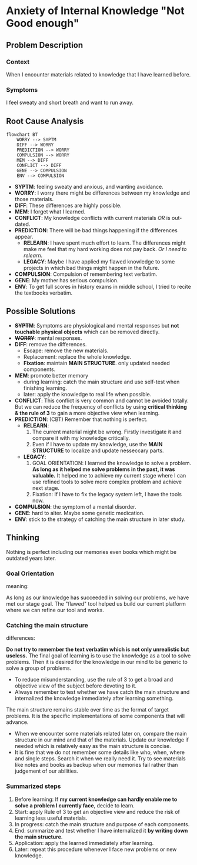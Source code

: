 # Anxiety of Internal Knowledge "Not Good enough"

## Problem Description

### Context

When I encounter materials related to knowledge that I have learned before.

### Symptoms
I feel sweaty and short breath and want to run away.

## Root Cause Analysis
```mermaid
flowchart BT
	WORRY --> SYPTM
	DIFF --> WORRY
    PREDICTION --> WORRY
    COMPULSION --> WORRY
    MEM --> DIFF
    CONFLICT --> DIFF
    GENE --> COMPULSION
    ENV --> COMPULSION
```

- **SYPTM**: feeling sweaty and anxious, and wanting avoidance.
- **WORRY**: I worry there might be differences between my knowledge and those materials.
- **DIFF**: These differences are highly possible.
- **MEM**: I forget what I learned.
- **CONFLICT**: My knowledge conflicts with current materials *OR* is out-dated.
- **PREDICTION**: There will be bad things happening if the differences appear.
  - **RELEARN**: I have spent much effort to learn. The differences might make me feel that my hard working does not pay back. *Or I need to relearn*. 
  - **LEGACY**: Maybe I have applied my flawed knowledge to some projects in which bad things might happen in the future.
- **COMPULSION**: Compulsion of remembering text verbatim.
- **GENE**: My mother has serious compulsion.
- **ENV**: To get full scores in history exams in middle school, I tried to  recite the textbooks verbatim.

## Possible Solutions
- ~~**SYPTM**~~: Symptoms are physiological and mental responses but **not touchable physical objects** which can be removed directly.
- ~~**WORRY**~~: mental responses.
- **DIFF**: remove the differences.
  - Escape: remove the new materials.
  - Replacement: replace the whole knowledge.
  - **Fixation**: maintain **MAIN STRUCTURE**. only updated needed components.    
- **MEM**: promote better memory
  - during learning: catch the main structure and use self-test when finishing learning.
  - later: apply the knowledge to real life when possible.
- **CONFLICT**: This conflict is very common and cannot be avoided totally. But we can reduce the frequency of conflicts by using **critical thinking & the rule of 3** to gain a more objective view when learning.
- **PREDICTION**: (CBT) Remember that nothing is perfect.
  - **RELEARN**: 
    1. The current material might be wrong. Firstly investigate it and compare it with my knowledge critically.
    2. Even if I have to update my knowledge, use the **MAIN STRUCTURE** to localize and update nesseccary parts. 
  - **LEGACY**: 
	1. GOAL ORIENTATION: I learned the knowledge to solve a problem. **As long as it helped me solve problems in the past, it was valuable.** It helped me to achieve my current stage where I can use refined tools to solve more complex problem and achieve next stage.
	2. Fixation: If I have to fix the legacy system left, I have the tools now.
- ~~**COMPULSION**~~: the symptom of a mental disorder.
- **GENE**: hard to alter. Maybe some genetic medication.
- **ENV**: stick to the strategy of catching the main structure in later study.




## Thinking 

Nothing is perfect including our memories even books which might be outdated years later.

### Goal Orientation 

meaning:

As long as our knowledge has succeeded in solving our problems, we have met our stage goal. The "flawed" tool helped us build our current platform where we can refine our tool and works. 

### Catching the main structure

differences:

**Do not try to remember the text verbatim which is not only unrealistic but useless.** The final goal of learning is to use the knowledge as a tool to solve problems. Then it is desired for the knowledge in our mind to be generic to solve a group of problems. 

- To reduce misunderstanding, use the rule of 3 to get a broad and objective view of the subject before devoting to it. 
- Always remember to test whether we have catch the main structure and internalized the knowledge immediately after learning something. 

The main structure remains stable over time as the format of target problems. It is the specific implementations of some components that will advance.
 
- When we encounter some materials related later on, compare the main structure in our mind and that of the materials. Update our knowledge if needed which is relatively easy as the main structure is concise. 
- It is fine that we do not remember some details like who, when, where and single steps. Search it when we really need it. Try to see materials like notes and books as backup when our memories fail rather than judgement of our abilities. 

### Summarized steps
1. Before learning: If **my current knowledge can hardly enable me to solve a problem I currently face**, decide to learn.
2. Start: apply Rule of 3 to get an objective view and reduce the risk of learning less useful materials.
3. In progress: catch the main structure and purpose of each components.
4. End: summarize and test whether I have internalized it **by writing down the main structure**.
5. Application: apply the learned immediately after learning.
6. Later: repeat this procedure whenever I face new problems or new knowledge.


<!--stackedit_data:
eyJoaXN0b3J5IjpbLTIxMzY5OTM5ODJdfQ==
-->